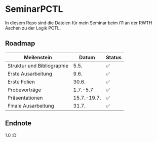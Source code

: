 # SeminarPCTL
In diesem Repo sind die Dateien für mein Seminar beim i11 an der RWTH Aachen zu der Logik PCTL.

## Roadmap

| Meilenstein | Datum | Status |
|-------------|-------|--------|
| Struktur und Bibliographie | 5.5. | ✅ |
| Erste Ausarbeitung | 9.6. | ✅ |
| Erste Folien | 30.6. | ✅ |
| Probevorträge | 1.7.-5.7 | ✅ |
| Präsentationen | 15.7.-19.7. | ✅ |
| Finale Ausarbeitung | 31.7. | ✅ |

## Endnote
1.0 :D
